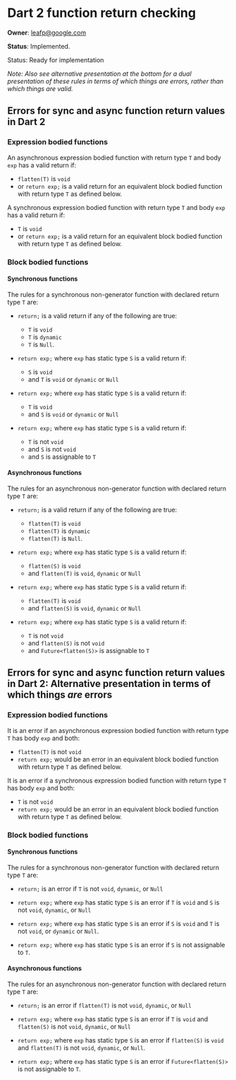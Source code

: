 # Dart 2 function return checking

**Owner**: leafp@google.com

**Status**: Implemented.

Status: Ready for implementation

**Note: Also see alternative presentation at the bottom for a dual presentation
of these rules in terms of which things are errors, rather than which things are
valid*.*


## Errors for sync and async function return values in Dart 2

### Expression bodied functions


An asynchronous expression bodied function with return type `T` and body `exp`
has a valid return if:
  * `flatten(T)` is `void`
  * or `return exp;` is a valid return for an equivalent block bodied function
  with return type `T` as defined below.

A synchronous expression bodied function with return type `T` and body `exp` has
a valid return if:
  * `T` is `void`
  * or `return exp;` is a valid return for an equivalent block bodied function
  with return type `T` as defined below.

### Block bodied functions

#### Synchronous functions

The rules for a synchronous non-generator function with declared return type `T`
are:

* `return;` is a valid return if any of the following are true:
  * `T` is `void`
  * `T` is `dynamic`
  * `T` is `Null`.

* `return exp;` where `exp` has static type `S` is a valid return if:
  * `S` is `void`
  * and `T` is `void` or `dynamic` or `Null`

* `return exp;` where `exp` has static type `S` is a valid return if:
  * `T` is `void`
  * and `S` is `void` or `dynamic` or `Null`

* `return exp;` where `exp` has static type `S` is a valid return if:
  * `T` is not `void`
  * and `S` is not `void`
  * and `S` is assignable to `T`

#### Asynchronous functions

The rules for an asynchronous non-generator function with declared return type
`T` are:

* `return;` is a valid return if any of the following are true:
  * `flatten(T)` is `void`
  * `flatten(T)` is `dynamic`
  * `flatten(T)` is `Null`.

* `return exp;` where `exp` has static type `S` is a valid return if:
  * `flatten(S)` is `void`
  * and `flatten(T)` is `void`, `dynamic` or `Null`

* `return exp;` where `exp` has static type `S` is a valid return if:
  * `flatten(T)` is `void`
  * and `flatten(S)` is `void`, `dynamic` or `Null`

* `return exp;` where `exp` has static type `S` is a valid return if:
  * `T` is not `void`
  * and `flatten(S)` is not `void`
  * and `Future<flatten(S)>` is assignable to `T`


## Errors for sync and async function return values in Dart 2: Alternative presentation in terms of which things *are* errors

### Expression bodied functions


It is an error if an asynchronous expression bodied function with return type
`T` has body `exp` and both:
  * `flatten(T)` is not `void`
  * `return exp;` would be an error in an equivalent block bodied function
  with return type `T` as defined below.

It is an error if a synchronous expression bodied function with return type `T`
has body `exp` and both:
  * `T` is not `void`
  * `return exp;` would be an error in an equivalent block bodied function
  with return type `T` as defined below.

### Block bodied functions

#### Synchronous functions

The rules for a synchronous non-generator function with declared return type `T`
are:

* `return;` is an error if `T` is not `void`, `dynamic`, or `Null`

* `return exp;` where `exp` has static type `S` is an error if `T` is `void` and
  `S` is not `void`, `dynamic`, or `Null`

* `return exp;` where `exp` has static type `S` is an error if `S` is `void` and
  `T` is not `void`, or `dynamic` or `Null`.

* `return exp;` where `exp` has static type `S` is an error if `S` is not
  assignable to `T`.

#### Asynchronous functions

The rules for an asynchronous non-generator function with declared return type
`T` are:

* `return;` is an error if `flatten(T)` is not `void`, `dynamic`, or `Null`

* `return exp;` where `exp` has static type `S` is an error if `T` is
  `void` and `flatten(S)` is not `void`, `dynamic`, or `Null`

* `return exp;` where `exp` has static type `S` is an error if `flatten(S)` is
  `void` and `flatten(T)` is not `void`, `dynamic`, or `Null`.

* `return exp;` where `exp` has static type `S` is an error if
  `Future<flatten(S)>` is not assignable to `T`.

